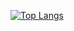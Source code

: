 [![Top Langs](https://github-readme-stats.vercel.app/api/top-langs/?username=exqlnet&hide=html,python)](https://github.com/anuraghazra/github-readme-stats)
